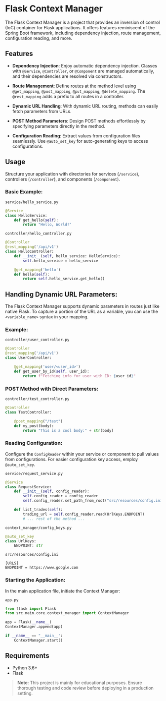 # Flask Context Manager

The Flask Context Manager is a project that provides an inversion of control (IoC) container for Flask applications. It offers features reminiscent of the Spring Boot framework, including dependency injection, route management, configuration reading, and more.

## Features

- **Dependency Injection**: Enjoy automatic dependency injection. Classes with `@Service`, `@Controller`, or `@Component` are managed automatically, and their dependencies are resolved via constructors.

- **Route Management**: Define routes at the method level using `@get_mapping`, `@post_mapping`, `@put_mapping`, `@delete_mapping`. The `@rest_mapping` adds a prefix to all routes in a controller.

- **Dynamic URL Handling**: With dynamic URL routing, methods can easily fetch parameters from URLs.

- **POST Method Parameters**: Design POST methods effortlessly by specifying parameters directly in the method.

- **Configuration Reading**: Extract values from configuration files seamlessly. Use `@auto_set_key` for auto-generating keys to access configurations.


## Usage

Structure your application with directories for services (`/service`), controllers (`/controller`), and components (`/component`).

### Basic Example:

`service/hello_service.py`
```python
@Service
class HelloService:
    def get_hello(self):
        return "Hello, World!"
```

`controller/hello_controller.py`
```python
@Controller
@rest_mapping('/api/v1')
class HelloController:
    def __init__(self, hello_service: HelloService):
        self.hello_service = hello_service

    @get_mapping('hello')
    def hello(self):
        return self.hello_service.get_hello()
```

## Handling Dynamic URL Parameters:

The Flask Context Manager supports dynamic parameters in routes just like native Flask. To capture a portion of the URL as a variable, you can use the `<variable_name>` syntax in your mapping.

### Example:

`controller/user_controller.py`
```python
@Controller
@rest_mapping('/api/v1')
class UserController:

    @get_mapping('user/<user_id>')
    def get_user_by_id(self, user_id):
        return f"Fetching info for user with ID: {user_id}"
```

### POST Method with Direct Parameters:

`controller/test_controller.py`
```python
@Controller
class TestController:

    @post_mapping("/test")
    def my_post(body):
        return "This is a cool body:" + str(body)
```

### Reading Configuration:

Configure the `ConfigReader` within your service or component to pull values from configurations. For easier configuration key access, employ `@auto_set_key`.

`service/request_service.py`
```python
@Service
class RequestService:
    def __init__(self, config_reader):
        self.config_reader = config_reader
        self.config_reader.set_path_from_root("src/resources/config.ini")

    def list_trades(self):
        trading_url = self.config_reader.read(UrlKeys.ENDPOINT)
        # ... rest of the method ...
```

`context_manager/config_keys.py`
```python
@auto_set_key
class UrlKeys:
    ENDPOINT: str
```

`src/resources/config.ini`
```
[URLS]
ENDPOINT = https://www.google.com
```

### Starting the Application:

In the main application file, initiate the Context Manager:

`app.py`

```python
from flask import Flask
from src.main.core.context_manager import ContextManager

app = Flask(__name__)
ContextManager.append(app)

if __name__ == "__main__":
    ContextManager.start()
```

## Requirements

- Python 3.6+ 
- Flask

> **Note**: This project is mainly for educational purposes. Ensure thorough testing and code review before deploying in a production setting.
